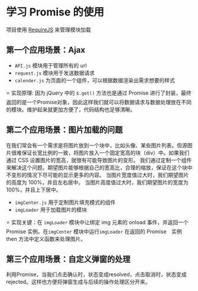 # 学习 Promise 的使用
项目使用 [RequireJS](http://requirejs.org/) 来管理模块加载

## 第一个应用场景：Ajax

* `API.js` 模块用于管理所有的 url
* `request.js` 模块用于发送数据请求
* `calender.js` 为页面的一个组件，可以根据数据渲染出需求想要的样式

⭐️ 实现原理: 因为 jQuery 中的 `$.get()` 方法也是通过 Promise 进行了封装，最终返回的是一个Promise对象，因此这样我们就可以将数据请求与数据处理放在不同的模块。维护起来就更加方便了，代码结构也足够清晰。

## 第二个应用场景：图片加载的问题

在我们常会有一个需求是将图片放到一个块中，比如头像、某些图片列表。但源图片很难保证长宽比例的一致，将图片放入一个固定宽高的块（div）中。如果我们通过 CSS 设置图片的宽高，就很有可能导致图片的变形。
我们通过定制一个组件来解决这个问题。期望图片能够根据自己的宽高比，合理的缩放，保证在这个块中不变形的情况下尽可能的显示更多的内容。
当图片宽度值过大时，我们期望图片的高度为 100%，并且左右居中。 当图片高度值过大时，我们期望图片的宽度为 100%，并且上下居中。

* `imgCenter.js` 用于定制图片填充模式的组件
* `imgLoader` 用于加载图片的模块

⭐️ 实现关键：在 `imgLoader` 模块中让绑定 img 元素的 onload 事件，并返回一个 Promise 实例。在`imgCenter` 模块中运行`imgLoader` 在返回的 Promise　实例 then 方法中定义函数来处理图片。

## 第三个应用场景：自定义弹窗的处理

利用Promise，当我们点击确认时，状态变成resolved，点击取消时，状态变成rejected。这样也方便将弹窗生成与后续的操作处理区分开来。
